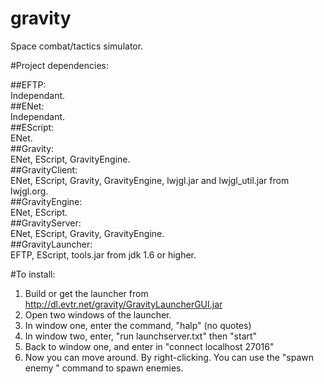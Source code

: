 gravity
=======

Space combat/tactics simulator.

#Project dependencies:

##EFTP:  
  Independant.  
##ENet:  
  Independant.  
##EScript:  
  ENet.  
##Gravity:  
  ENet, EScript, GravityEngine.  
##GravityClient:  
  ENet, EScript, Gravity, GravityEngine, lwjgl.jar and lwjgl_util.jar from lwjgl.org.  
##GravityEngine:  
  ENet, EScript.  
##GravityServer:  
  ENet, EScript, Gravity, GravityEngine.  
##GravityLauncher:  
  EFTP, EScript, tools.jar from jdk 1.6 or higher.  
  
#To install:
1. Build or get the launcher from http://dl.evtr.net/gravity/GravityLauncherGUI.jar
2. Open two windows of the launcher.
3. In window one, enter the command, "halp" (no quotes)
4. In window two, enter, "run launchserver.txt" then "start"
5. Back to window one, and enter in "connect localhost 27016"
6. Now you can move around. By right-clicking. You can use the "spawn enemy <x> <y> <z>" command to spawn enemies.
